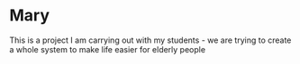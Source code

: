 # Mary
This is a project I am carrying out with my students - we are trying to create a whole system to make life easier for elderly people
